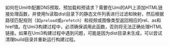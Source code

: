 如何在Umi中配置DNS预取、预加载和预请求？需要在Umi的API上添加HTML链接处理函数，并使用fs读取dist目录下的静态文件列表进行过滤和映射，然后根据路径匹配规则（如`preload`或`prefetch`）和视频或图像类型返回相应的rel、as和href值。在Umi3构建过程中，必须确保调用此函数，否则将无法正确处理HTML链接。如果在Umi3构建过程中遇到问题，可能是因为dist目录未生成，可以尝试清理build目录并重新运行构建过程。
